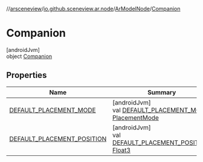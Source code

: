 //[arsceneview](../../../../index.md)/[io.github.sceneview.ar.node](../../index.md)/[ArModelNode](../index.md)/[Companion](index.md)

# Companion

[androidJvm]\
object [Companion](index.md)

## Properties

| Name | Summary |
|---|---|
| [DEFAULT_PLACEMENT_MODE](-d-e-f-a-u-l-t_-p-l-a-c-e-m-e-n-t_-m-o-d-e.md) | [androidJvm]<br>val [DEFAULT_PLACEMENT_MODE](-d-e-f-a-u-l-t_-p-l-a-c-e-m-e-n-t_-m-o-d-e.md): [PlacementMode](../../-placement-mode/index.md) |
| [DEFAULT_PLACEMENT_POSITION](-d-e-f-a-u-l-t_-p-l-a-c-e-m-e-n-t_-p-o-s-i-t-i-o-n.md) | [androidJvm]<br>val [DEFAULT_PLACEMENT_POSITION](-d-e-f-a-u-l-t_-p-l-a-c-e-m-e-n-t_-p-o-s-i-t-i-o-n.md): [Float3](../../../../../sceneview/sceneview/dev.romainguy.kotlin.math/-float3/index.md) |
